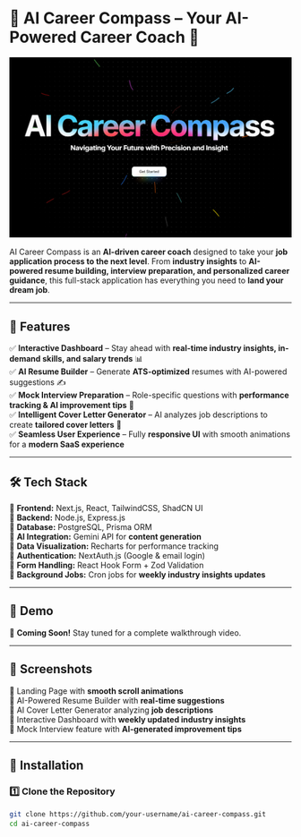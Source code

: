 # 🚀 AI Career Compass – Your AI-Powered Career Coach 🎯  

![Banner](/public/Banner.png)  

AI Career Compass is an **AI-driven career coach** designed to take your **job application process to the next level**. From **industry insights** to **AI-powered resume building, interview preparation, and personalized career guidance**, this full-stack application has everything you need to **land your dream job**.  

---

## 🌟 Features  
✅ **Interactive Dashboard** – Stay ahead with **real-time industry insights, in-demand skills, and salary trends** 📊  
✅ **AI Resume Builder** – Generate **ATS-optimized** resumes with AI-powered suggestions ✍️  
✅ **Mock Interview Preparation** – Role-specific questions with **performance tracking & AI improvement tips** 🎤  
✅ **Intelligent Cover Letter Generator** – AI analyzes job descriptions to create **tailored cover letters** 📄  
✅ **Seamless User Experience** – Fully **responsive UI** with smooth animations for a **modern SaaS experience**  

---

## 🛠 Tech Stack  
🔹 **Frontend:** Next.js, React, TailwindCSS, ShadCN UI  
🔹 **Backend:** Node.js, Express.js  
🔹 **Database:** PostgreSQL, Prisma ORM  
🔹 **AI Integration:** Gemini API for **content generation**  
🔹 **Data Visualization:** Recharts for performance tracking  
🔹 **Authentication:** NextAuth.js (Google & email login)  
🔹 **Form Handling:** React Hook Form + Zod Validation  
🔹 **Background Jobs:** Cron jobs for **weekly industry insights updates**  

---

## 🎥 Demo  
🚀 **Coming Soon!** Stay tuned for a complete walkthrough video.  

---

## 📸 Screenshots  
🔹 Landing Page with **smooth scroll animations**  
🔹 AI-Powered Resume Builder with **real-time suggestions**  
🔹 AI Cover Letter Generator analyzing **job descriptions**  
🔹 Interactive Dashboard with **weekly updated industry insights**  
🔹 Mock Interview feature with **AI-generated improvement tips**  

---

## 📌 Installation  

### 1️⃣ Clone the Repository  
```sh
git clone https://github.com/your-username/ai-career-compass.git
cd ai-career-compass

